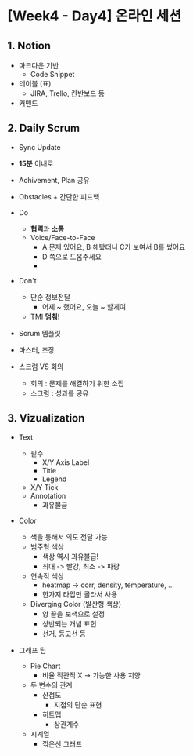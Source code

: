 # [Week4 - Day4] 온라인 세션

## 1. Notion
  - 마크다운 기반
    - Code Snippet
  - 테이블 (표)
    - JIRA, Trello, 칸반보드 등
  - 커맨드

## 2. Daily Scrum
  - Sync Update
  - **15분** 이내로
  - Achivement, Plan 공유
  - Obstacles + 간단한 피드백
  - Do
    - **협력**과 **소통**
    - Voice/Face-to-Face
      - A 문제 있어요, B 해봤더니 C가 보여서 B를 썼어요
      - D 쪽으로 도움주세요
      - 
  - Don't
    - 단순 정보전달
      - 어제 ~ 했어요, 오늘 ~ 할게여
    - TMI **멈춰!**
  - Scrum 템플릿
  - 마스터, 조장

  - 스크럼 VS 회의
    - 회의 : 문제를 해결하기 위한 소집
    - 스크럼 : 성과를 공유

## 3. Vizualization
  - Text
    - 필수
      - X/Y Axis Label
      - Title
      - Legend
    - X/Y Tick
    - Annotation
      - 과유불급

  - Color
    - 색을 통해서 의도 전달 가능
    - 범주형 색상
      - 색상 역시 과유불급!
      - 최대 -> 빨강, 최소 -> 파랑
    - 연속적 색상
      - heatmap -> corr, density, temperature, ...
      - 한가지 타입만 골라서 사용
    - Diverging Color (발산형 색상)
      - 양 끝을 보색으로 설정
      - 상반되는 개념 표현
      - 선거, 등고선 등

  - 그래프 팁
    - Pie Chart
      - 비율 직관적 X -> 가능한 사용 지양
    - 두 변수의 관계
      - 산점도
        - 지점의 단순 표현
      - 히트맵
        - 상관계수
    - 시계열
      - 꺾은선 그래프

